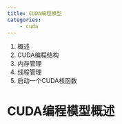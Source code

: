 ```yaml
---
title: CUDA编程模型
categories:
    - cuda
---
```

1. 概述
2. CUDA编程结构
3. 内存管理
4. 线程管理
5. 启动一个CUDA核函数

# CUDA编程模型概述

